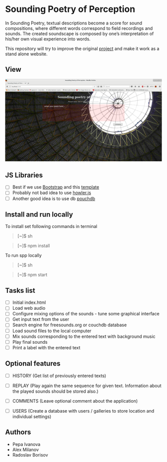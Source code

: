 # Sounding Poetry of Perception

In Sounding Poetry, textual descriptions become a score for sound compositions, where different words correspond to field recordings and sounds. The created soundscape is composed by one’s interpretation of his/her own visual experience into words.

This repository will try to improve the original [project](https://github.com/pepaivanova/Sounding-Poetry-of-Perception/tree/master) and make it work as a stand alone website.

## View

![Sounding Poetry of Perception](spp.png)

## JS Libraries

- [ ] Best if we use [Bootstrap](http://getbootstrap.com) and this [template](http://getbootstrap.com/examples/cover/)
- [ ] Probably not bad idea to use [howler.js](https://github.com/goldfire/howler.js)
- [ ] Another good idea is to use db [pouchdb](https://pouchdb.com)

## Install and run locally

To install set following commands in terminal

> [~]$ sh

> [~]$ npm install

To run spp locally

> [~]$ sh

> [~]$ npm start 

## Tasks list

- [ ] Initial index.html 
- [ ] Load web audio 
- [ ] Configure mixing options of the sounds - tune some graphical interface  
- [ ] Get input text from the user
- [ ] Search engine for freesounds.org or couchdb database
- [ ] Load sound files to the local computer
- [ ] Mix sounds corresponding to the entered text with background music
- [ ] Play final sounds 
- [ ] Print a label with the entered text

## Optional features

- [ ] HISTORY (Get list of previously entered texts)
- [ ] REPLAY (Play again the same sequence for given text. Information about the played sounds should be stored also.)
- [ ] COMMENTS (Leave optional comment about the application)
- [ ] USERS (Create a database with users / galleries to store location and individual settings)


## Authors

* Pepa Ivanova
* Alex Milanov
* Radoslav Borisov
